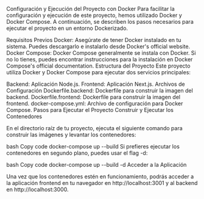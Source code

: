 Configuración y Ejecución del Proyecto con Docker
Para facilitar la configuración y ejecución de este proyecto, hemos utilizado Docker y Docker Compose. A continuación, se describen los pasos necesarios para ejecutar el proyecto en un entorno Dockerizado.

Requisitos Previos
Docker: Asegúrate de tener Docker instalado en tu sistema. Puedes descargarlo e instalarlo desde Docker's official website.
Docker Compose: Docker Compose generalmente se instala con Docker. Si no lo tienes, puedes encontrar instrucciones para la instalación en Docker Compose's official documentation.
Estructura del Proyecto
Este proyecto utiliza Docker y Docker Compose para ejecutar dos servicios principales:

Backend: Aplicación Node.js.
Frontend: Aplicación Next.js.
Archivos de Configuración
Dockerfile.backend: Dockerfile para construir la imagen del backend.
Dockerfile.frontend: Dockerfile para construir la imagen del frontend.
docker-compose.yml: Archivo de configuración para Docker Compose.
Pasos para Ejecutar el Proyecto
Construir y Ejecutar los Contenedores

En el directorio raíz de tu proyecto, ejecuta el siguiente comando para construir las imágenes y levantar los contenedores:

bash
Copy code
docker-compose up --build
Si prefieres ejecutar los contenedores en segundo plano, puedes usar el flag -d:

bash
Copy code
docker-compose up --build -d
Acceder a la Aplicación

Una vez que los contenedores estén en funcionamiento, podrás acceder a la aplicación frontend en tu navegador en http://localhost:3001 y al backend en http://localhost:3000.